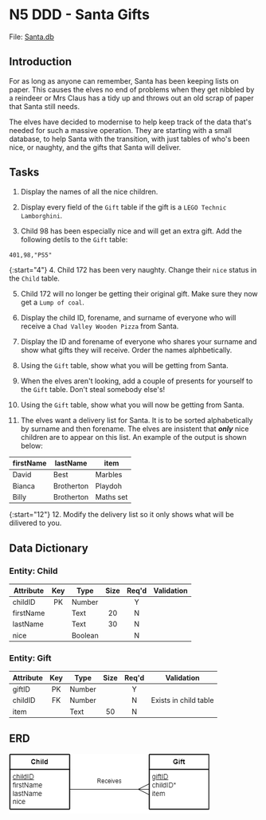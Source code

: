 # N5 DDD - Santa Gifts

File: [Santa.db](assets/Santa.db "Download file")

## Introduction

For as long as anyone can remember, Santa has been keeping lists on paper.  This causes the elves no end of problems when they get nibbled by a reindeer or Mrs Claus has a tidy up and throws out an old scrap of paper that Santa still needs.

The elves have decided to modernise to help keep track of the data that's needed for such a massive operation.  They are starting with a small database, to help Santa with the transition, with just tables of who's been nice, or naughty, and the gifts that Santa will deliver.


## Tasks

1. Display the names of all the nice children.

2. Display every field of the `Gift` table if the gift is a `LEGO Technic Lamborghini`.

3. Child 98 has been especially nice and will get an extra gift.  Add the following detils to the `Gift` table:

```
401,98,"PS5"
```

{:start="4"}
4. Child 172 has been very naughty.  Change their `nice` status in the `Child` table.

5. Child 172 will no longer be getting their original gift.  Make sure they now get a `Lump of coal`.

6. Display the child ID, forename, and surname of everyone who will receive a `Chad Valley Wooden Pizza` from Santa.

7. Display the ID and forename of everyone who shares your surname and show what gifts they will receive.  Order the names alphbetically.

8. Using the `Gift` table, show what you will be getting from Santa.

9. When the elves aren't looking, add a couple of presents for yourself to the `Gift` table.  Don't steal somebody else's!

10. Using the `Gift` table, show what you will now be getting from Santa.

11. The elves want a delivery list for Santa.  It is to be sorted alphabetically by surname and then forename.  The elves are insistent that ___only___ nice children are to appear on this list.  An example of the output is shown below:

| firstName | lastName   | item |
| --------  | -------    | ---- |
| David     | Best       | Marbles |
| Bianca    | Brotherton | Playdoh |
| Billy     | Brotherton | Maths set |

{:start="12"}
12. Modify the delivery list so it only shows what will be dilivered to you.


## Data Dictionary

### Entity: Child

| Attribute | Key   | Type    | Size  | Req'd | Validation |
| --------- | :---: | ----    | :---: | :---: | ---------- |
| childID   | PK    | Number  |       | Y     |            |
| firstName |       | Text    | 20    | N     |            |
| lastName  |       | Text    | 30    | N     |            |
| nice      |       | Boolean |       | N     |            |

### Entity: Gift

| Attribute | Key   | Type   | Size  | Req'd | Validation |
| --------- | :---: | ----   | :---: | :---: | ---------- |
| giftID    | PK    | Number |       | Y     |            |
| childID   | FK    | Number |       | N     | Exists in child table |
| item      |       | Text   | 50    | N     |            |


## ERD

![ERD 1:M](assets/Diagrams/ERD-ChildGift.png)
